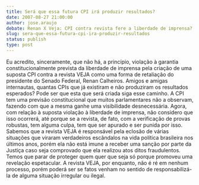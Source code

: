 ```yaml
---
title: Será que essa futura CPI irá produzir resultados?
date: 2007-08-27 21:00:00
author: jose.araujo
debate: Renan X Veja: CPI contra revista fere a liberdade de imprensa?
slug: sera-que-essa-futura-cpi-ira-produzir-resultados
status: publish 
type: post
---
```


Eu acredito, sinceramente, que não há, a princípio, violação à garantia constitucionalmente prevista da liberdade de imprensa pela criação de uma suposta CPI contra a revista VEJA como uma forma de retaliação do presidente do Senado Federal, Renan Calheiros. Amigos e amigas internautas, quantas CPIs que já existiram e não produziram os resultados esperados? Pode ser que esta que será criada siga esse caminho. A CPI tem uma previsão constitucional que muitos parlamentares não a observam, fazendo com que a mesma ganhe uma visibilidade desnecessária. Agora, com relação à suposta violação à liberdade de imprensa, não considero que isso ocorrerá, até porque se a revista, de fato, com a verificação de provas robustas, tem alguma culpa, tem que ser apurado e ser punida por isso. Sabemos que a revista VEJA é responsável pela eclosão de várias situações que viraram verdadeiros escândalos na vida política brasileira nos últimos anos, porém ela não está imune a receber uma sanção por parte da Justiça caso seja comprovado que ela realizou atos ditos fraudulentos. Temos que parar de proteger quem quer que seja só porque promoveu uma revelação espetacular. A revista VEJA, por enquanto, não é ré em nenhum processo, porém poderá ser se fatos venham no sentido de responsabilizá-la de alguma situação irregular ou ilegal.
